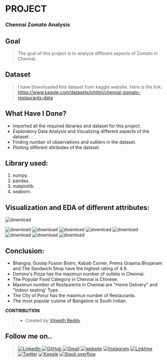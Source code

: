 # PROJECT

### Chennai Zomato Analysis

## Goal
>The goal of this project is to analyze different aspects of Zomato in Chennai.

## Dataset
>I have Downloaded this dataset from kaggle website. Here is the link:
https://www.kaggle.com/datasets/phiitm/chennai-zomato-restaurants-data

## What Have I Done?

- Imported all the required libraries and dataset for this project.
- Exploratory Data Analysis and Visualizing different aspects of the dataset.
- Finding number of observations and outliers in the dataset.
- Plotting different attributes of the dataset.

## Library used:

1. numpy.
2. pandas.
3. matplotlib.
4. seaborn.
## Visualization and EDA of different attributes:


![download](https://user-images.githubusercontent.com/97960335/180169530-6705f926-03e7-4f2f-ac4b-ff3ef8910f7a.png)

![download](https://user-images.githubusercontent.com/97960335/180169565-0f28a9c6-45a2-4003-b792-7ad7c0c34810.png)
![download](https://user-images.githubusercontent.com/97960335/180169584-279350e1-8c55-4d3a-8322-f56c0c6677a6.png)
![download](https://user-images.githubusercontent.com/97960335/180169638-2289e617-705c-48a0-9343-01157bee0fb4.png)
![download](https://user-images.githubusercontent.com/97960335/180169657-fa4d6b4d-54d2-43ee-a67d-00f1b050dd4b.png)
![download](https://user-images.githubusercontent.com/97960335/180169672-f86b4574-2fb7-448b-93f0-afbc96e73778.png)
![download](https://user-images.githubusercontent.com/97960335/180169685-ff305d63-c9a9-4be3-873f-3f99352912a1.png)
![download](https://user-images.githubusercontent.com/97960335/180169699-2f423b91-1bcd-4ffc-9292-3c021ae238aa.png)
![download](https://user-images.githubusercontent.com/97960335/180169708-1fabb899-e1d1-4379-9f7b-afc62a2ed648.png)


## Conclusion:

- Bhangra, Gossip Fusion Bistro, Kabab Corner, Prems Graama Bhojanam and The Sandwich Shop have the highest rating of 4.9.
- Domino's Pizza has the maximun number of outlets in Chennai.
- The Popular Food Category in Chennai is Chinese.
- Maximun number of Restaurents in Chennai are "Home Delivery" and "Indoor seating' Type.
- The City of Porur has the maximun number of Restaurants.
- The most popular cuisine of Bangalore is South Indian.


**CONTRIBUTION**

>- Created by [Vineeth Reddy](https://linktr.ee/vineethreddy1997)

## Follow me on..
>[![LinkedIn](https://img.shields.io/badge/linkedin-%230077B5.svg?style=for-the-badge&logo=linkedin&logoColor=white)](https://www.linkedin.com/in/vineethreddy1997/)
[![GitHub](https://img.shields.io/badge/github-%23121011.svg?style=for-the-badge&logo=github&logoColor=white)](https://github.com/VineethReddy1997)
[![Gmail](https://img.shields.io/badge/Gmail-D14836?style=for-the-badge&logo=gmail&logoColor=white)](mailto:vineethreddywithds@gmail.com)
[![website](https://img.shields.io/badge/website-000000?style=for-the-badge&logo=About.me&logoColor=white)](https://vineethdata.github.io/)
[![Instagram](https://img.shields.io/badge/Instagram-E4405F?style=for-the-badge&logo=instagram&logoColor=white)](https://www.instagram.com/vineeth_reddy_2426/)
[![Linktree](https://img.shields.io/badge/linktree-39E09B?style=for-the-badge&logo=linktree&logoColor=white)](https://linktr.ee/vineethreddy1997)
[![Twitter](https://img.shields.io/badge/Twitter-1DA1F2?style=for-the-badge&logo=twitter&logoColor=white)](https://twitter.com/gangulavineeth1)
[![Kaggle](https://img.shields.io/badge/Kaggle-20BEFF?style=for-the-badge&logo=Kaggle&logoColor=white)](https://www.kaggle.com/vineethreddygangula)
[![Stack overflow](https://img.shields.io/badge/Stack_Overflow-FE7A16?style=for-the-badge&logo=stack-overflow&logoColor=white)](https://stackoverflow.com/users/18168904/vineeth-reddy-gangula)
